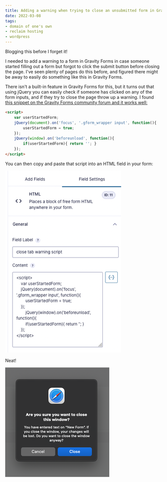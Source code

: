 ```yaml
---
title: Adding a warning when trying to close an unsubmitted form in Gravity Forms
date: 2022-03-08
tags:
- domain of one's own
- reclaim hosting
- wordpress
---
```


Blogging this before I forget it!

I needed to add a warning to a form in Gravity Forms in case someone started filling out a form but forgot to click the submit button before closing the page. I've seen plenty of pages do this before, and figured there might be away to easily do something like this in Gravity Forms. 

There isn't a built-in feature in Gravity Forms for this, but it turns out that using jQuery you can easily check if someone has clicked on any of the form inputs, and if they try to close the page throw up a warning. I found [this snippet on the Gravity Forms community forum and it works well:](https://community.gravityforms.com/t/browser-warning-when-closing-tab-when-editing-filling-out-a-form/2637/10)

```html
<script>
    var userStartedForm;
    jQuery(document).on('focus', '.gform_wrapper input', function(){
        userStartedForm = true;
    });
	jQuery(window).on('beforeunload', function(){
        if(userStartedForm){ return ''; }
    });
</script>
```

You can then copy and paste that script into an HTML field in your form:

![](htmlfield.png)

Neat!

![](formwarning.png)
